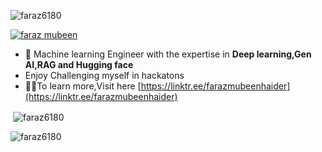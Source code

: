
<p align="left"> <img src="https://komarev.com/ghpvc/?username=faraz6180&label=Profile%20views&color=0e75b6&style=flat" alt="faraz6180" /> </p>

<p align="left"> <a href="https://twitter.com/faraz mubeen" target="blank"><img src="https://img.shields.io/twitter/follow/faraz mubeen?logo=twitter&style=for-the-badge" alt="faraz mubeen" /></a> </p>

- 🌱 Machine learning Engineer with the expertise in **Deep learning,Gen AI,RAG and Hugging face**
- Enjoy Challenging myself in hackatons
- 👨‍💻To learn more,Visit here [https://linktr.ee/farazmubeenhaider](https://linktr.ee/farazmubeenhaider)





<p>&nbsp;<img align="center" src="https://github-readme-stats.vercel.app/api?username=faraz6180&show_icons=true&locale=en" alt="faraz6180" /></p>

<p><img align="center" src="https://github-readme-streak-stats.herokuapp.com/?user=faraz6180&" alt="faraz6180" /></p>
